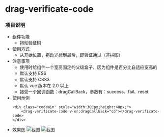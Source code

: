# drag-verificate-code

### 项目说明
- 组件功能
    - 拖动验证码
- 使用方式
	- 从开始位置，拖动光标到最后，即验证通过（非拼图）
- 注意事项
    - 使用时给组件一个宽高固定的父级盒子，因为组件是百分比自适应宽高的
    - 默认支持 ES6 
    - 默认支持 CSS3 
    - 默认 vue 版本在 2.0 以上
    - 接受一个回调函数：dragCallBack，参数有：success、fail、reset
- 使用示例
    ```
    <div class="codeWin" style="width:300px;height:40px;">
        <drag-verificate-code v-on:dragCallBack="cb"></drag-verificate-code>
    </div>

    ```
- 效果图
![截图](https://github.com/ZhaoruiGuang/projects/blob/all_images/drag_verificate_code/img1.png)
![截图](https://github.com/ZhaoruiGuang/projects/blob/all_images/drag_verificate_code/img2.png)
